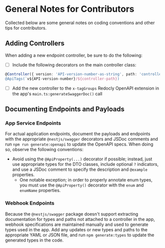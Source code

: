 # General Notes for Contributors

Collected below are some general notes on coding conventions and other tips for contributors.

## Adding Controllers

When adding a new endpoint controller, be sure to do the following:

- [ ] Include the following decorators on the main controller class:

```typescript
@Controller({ version: 'API-version-number-as-string', path: 'controller-path' })`
@ApiTags(`v${API-version-number}/${controller-path})
```

- [ ] Add the new controller to the `x-tagGroups` Redocly OpenAPI extension in the app's `main.ts:generateSwaggerDoc()` call

## Documenting Endpoints and Payloads

### App Service Endpoints

For actual application endpoints, document the payloads and endpoints with the appropriate `@nestjs/swagger` decorators and JSDoc comments and run `npm run generate:openapi` to update the OpenAPI specs. When doing so, observe the following conventions:

- Avoid using the `@ApiProperty(...)` decorator if possible; instead, just use appropriate types for the DTO classes, include optional `?` indicators, and use a JSDoc comment to specify the description and `@example` properties.
  - One notable exception; in order to properly annotate enum types, you must use the `@ApiProperty()` decorator with the `enum` and `enumName` properties.

### Webhook Endpoints

Because the `@nestjs/swagger` package doesn't support extracting documentation for types and paths not attached to a controller in the app, webhook specifications are maintained manually and used to generate types used in the app. Add any updates or new types and paths to the appropriate YAML or JSON file, and run `npm generate:types` to update the generated types in the code.

